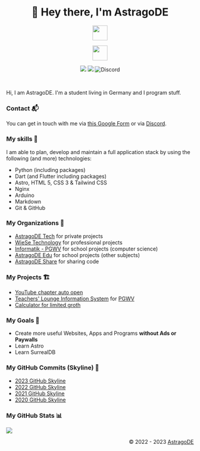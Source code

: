 <h1 align="center">👋 Hey there, I'm AstragoDE</h1>

<!-- Badges -->

<p align="center">
    <img src="https://skillicons.dev/icons?i=python,dart,flutter,astro,html,css,js,tailwind,nginx,arduino,markdown,git,github" height="40"/>
</p>

<p align="center">
    <img src="https://skillicons.dev/icons?i=vscode,blender,discord" height="40"/>
</p>

<!-- <p align="center">
    <img src="https://skillicons.dev/icons?i=linux,raspberrypi" height="40"/>
</p> -->

<p align="center">
    <a><img src="https://hits.dwyl.com/AstragoDE/AstragoDE.svg?style=flat-square" /></a>
    <img src="https://img.shields.io/github/followers/AstragoDE?style=flat-square">
    <img alt="Discord" src="https://img.shields.io/discord/979036649294037032?label=Discord&style=flat-square">
</p>
<br>


Hi, I am AstragoDE. I'm a student living in Germany and I program stuff.


### Contact 📬

You can get in touch with me via [this Google Form](https://docs.google.com/forms/d/e/1FAIpQLSdOZ5kqCVAjom2DfaeiOooklw_xfUqaf9RN1v2X53nldh200w/viewform?usp=sf_link) or via [Discord](https://discord.gg/732hZegHCb).


### My skills 🎯

I am able to plan, develop and maintain a full application stack by using the following (and more) technologies:

- Python (including packages)
- Dart (and Flutter including packages)
- Astro, HTML 5, CSS 3 & Tailwind CSS
- Nginx
- Arduino
- Markdown
- Git & GitHub


### My Organizations 🏢

- [AstragoDE Tech](https://github.com/AstragoDETech) for private projects
- [WieSe Technology](https://github.com/WieSeTechnology) for professional projects
- [Informatik - PGWV](https://github.com/InformatikPGWV) for school projects (computer science)
- [AstragoDE Edu](https://github.com/AstragoDEEdu) for school projects (other subjects)
- [AstragoDE Share](https://github.com/AstragoDEShare) for sharing code


### My Projects 🏗️

- [YouTube chapter auto open](https://github.com/AstragoTech/youtube_chapter_auto_open)
- [Teachers' Lounge Information System](https://github.com/InformatikPGWV/astroTLIS) for [PGWV](http://pgwv.de)
- [Calculator for limited groth](https://github.com/AstragoTech/calculator_for_limited_groth)

### My Goals 🥅

- Create more useful Websites, Apps and Programs **without Ads or Paywalls**
- Learn Astro
- Learn SurrealDB


### My GitHub Commits (Skyline) 🌃

- [2023 GitHub Skyline](https://skyline.github.com/AstragoDE/2023)
- [2022 GitHub Skyline](https://skyline.github.com/AstragoDE/2022)
- [2021 GitHub Skyline](https://skyline.github.com/AstragoDE/2021)
- [2020 GitHub Skyline](https://skyline.github.com/AstragoDE/2020)


### My GitHub Stats 📊

<p/>

<p align="left">
    <img src="https://github-readme-stats.vercel.app/api?username=AstragoDE&theme=blueberry&count_private=true&hide_border=true&line_height=20"/>
    <!-- <img src="https://github-readme-stats.vercel.app/api/top-langs/?username=AstragoDE&layout=compact&theme=blueberry&count_private=true&hide_border=true"/> -->
</p>

<div align="right" style="text-align: right;">
    <p>© 2022 - 2023 <a href="https://github.com/AstragoDE">AstragoDE</a></p>
</div>
